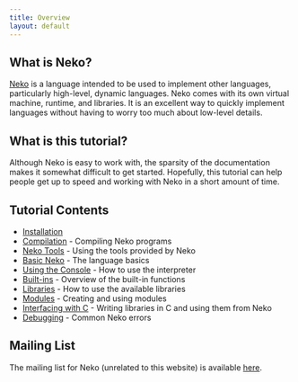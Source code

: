 ```yaml
---
title: Overview
layout: default
---
```


## What is Neko?

[Neko](http://nekovm.org/index) is a language intended to be used to implement other languages, particularly high-level, dynamic languages. Neko comes with its own virtual machine, runtime, and libraries. It is an excellent way to quickly implement languages without having to worry too much about low-level details.

## What is this tutorial?

Although Neko is easy to work with, the sparsity of the documentation makes it somewhat difficult to get started. Hopefully, this tutorial can help people get up to speed and working with Neko in a short amount of time.

## Tutorial Contents

+ [Installation](install.html)
+ [Compilation](compiling.html) - Compiling Neko programs
+ [Neko Tools](tools.html) - Using the tools provided by Neko
+ [Basic Neko](basics.html) - The language basics
+ [Using the Console](console.html) - How to use the interpreter
+ [Built-ins](builtins.html) - Overview of the built-in functions
+ [Libraries](libs.html) - How to use the available libraries
+ [Modules](modules.html) - Creating and using modules
+ [Interfacing with C](ffi.html) - Writing libraries in C and using them from Neko
+ [Debugging](debug.html) - Common Neko errors

## Mailing List

The mailing list for Neko (unrelated to this website) is available [here](http://nekovm.org/ml).

